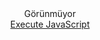 <div align="center">
  Görünmüyor
  <br/>
  <a href="javascript:alert('Hello World!');">Execute JavaScript
  
  </a>
 
  <br/>
</div>
